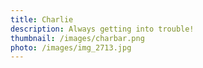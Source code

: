 ```yaml
---
title: Charlie
description: Always getting into trouble!
thumbnail: /images/charbar.png
photo: /images/img_2713.jpg
---
```

